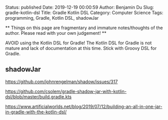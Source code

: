 Status: published
Date: 2019-12-19 00:00:59
Author: Benjamin Du
Slug: gradle-kotlin-dsl
Title: Gradle Kotlin DSL
Category: Computer Science
Tags: programming, Gradle, Kotlin DSL, shadowJar

**
Things on this page are fragmentary and immature notes/thoughts of the author.
Please read with your own judgement!
**

AVOID using the Kotlin DSL for Gradle!
The Kotlin DSL for Gradle is not mature and lack of documentation at this time.
Stick with Groovy DSL for Gradle.

## shadowJar

https://github.com/johnrengelman/shadow/issues/317

https://github.com/csolem/gradle-shadow-jar-with-kotlin-dsl/blob/master/build.gradle.kts

https://www.artificialworlds.net/blog/2019/07/12/building-an-all-in-one-jar-in-gradle-with-the-kotlin-dsl/